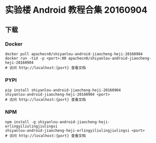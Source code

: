 # 实验楼 Android 教程合集 20160904

## 下载

### Docker

```
docker pull apachecn0/shiyanlou-android-jiaocheng-heji-20160904
docker run -tid -p <port>:80 apachecn0/shiyanlou-android-jiaocheng-heji-20160904
# 访问 http://localhost:{port} 查看文档
```

### PYPI

```
pip install shiyanlou-android-jiaocheng-heji-20160904
shiyanlou-android-jiaocheng-heji-20160904 <port>
# 访问 http://localhost:{port} 查看文档
```

### NPM

```
npm install -g shiyanlou-android-jiaocheng-heji-erlingyiliulingjiulingsi
shiyanlou-android-jiaocheng-heji-erlingyiliulingjiulingsi <port>
# 访问 http://localhost:{port} 查看文档
```